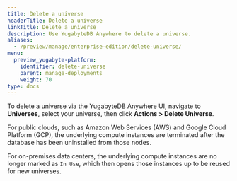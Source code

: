 ```yaml
---
title: Delete a universe
headerTitle: Delete a universe
linkTitle: Delete a universe
description: Use YugabyteDB Anywhere to delete a universe.
aliases:
  - /preview/manage/enterprise-edition/delete-universe/
menu:
  preview_yugabyte-platform:
    identifier: delete-universe
    parent: manage-deployments
    weight: 70
type: docs
---
```


To delete a universe via the YugabyteDB Anywhere UI, navigate to **Universes**, select your universe, then click **Actions > Delete Universe**.

For public clouds, such as Amazon Web Services (AWS) and Google Cloud Platform (GCP), the underlying compute instances are terminated after the database has been uninstalled from those nodes.

For on-premises data centers, the underlying compute instances are no longer marked as `In Use`, which then opens those instances up to be reused for new universes.

